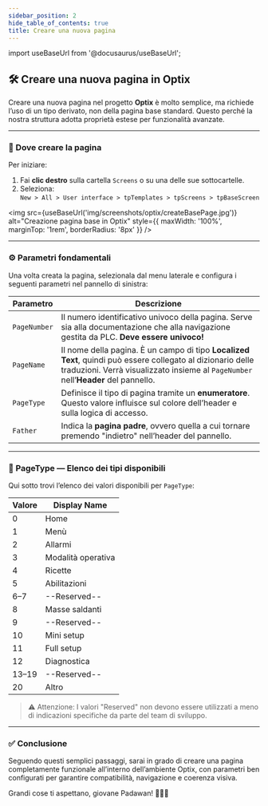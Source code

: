 ```yaml
---
sidebar_position: 2
hide_table_of_contents: true
title: Creare una nuova pagina
---
```


import useBaseUrl from '@docusaurus/useBaseUrl';

## 🛠️ Creare una nuova pagina in Optix

Creare una nuova pagina nel progetto **Optix** è molto semplice, ma richiede l’uso di un tipo derivato, non della pagina base standard. Questo perché la nostra struttura adotta proprietà estese per funzionalità avanzate.

---

### 📁 Dove creare la pagina

Per iniziare:

1. Fai **clic destro** sulla cartella `Screens` o su una delle sue sottocartelle.
2. Seleziona:  
   `New > All > User interface > tpTemplates > tpScreens > tpBaseScreen`

<img src={useBaseUrl('img/screenshots/optix/createBasePage.jpg')} alt="Creazione pagina base in Optix" style={{ maxWidth: '100%', marginTop: '1rem', borderRadius: '8px' }} />

---

### ⚙️ Parametri fondamentali

Una volta creata la pagina, selezionala dal menu laterale e configura i seguenti parametri nel pannello di sinistra:

| **Parametro** | **Descrizione** |
|---------------|-----------------|
| `PageNumber`  | Il numero identificativo univoco della pagina. Serve sia alla documentazione che alla navigazione gestita da PLC. **Deve essere univoco!** |
| `PageName`    | Il nome della pagina. È un campo di tipo **Localized Text**, quindi può essere collegato al dizionario delle traduzioni. Verrà visualizzato insieme al `PageNumber` nell’**Header** del pannello. |
| `PageType`    | Definisce il tipo di pagina tramite un **enumeratore**. Questo valore influisce sul colore dell’header e sulla logica di accesso. |
| `Father`      | Indica la **pagina padre**, ovvero quella a cui tornare premendo "indietro" nell’header del pannello. |

---

### 🧭 PageType — Elenco dei tipi disponibili

Qui sotto trovi l’elenco dei valori disponibili per `PageType`:

| **Valore** | **Display Name**         |
|------------|--------------------------|
| 0          | Home                     |
| 1          | Menù                     |
| 2          | Allarmi                  |
| 3          | Modalità operativa       |
| 4          | Ricette                  |
| 5          | Abilitazioni             |
| 6–7        | --Reserved--             |
| 8          | Masse saldanti           |
| 9          | --Reserved--             |
| 10         | Mini setup               |
| 11         | Full setup               |
| 12         | Diagnostica              |
| 13–19      | --Reserved--             |
| 20         | Altro                    |

> ⚠️ Attenzione: I valori "Reserved" non devono essere utilizzati a meno di indicazioni specifiche da parte del team di sviluppo.

---

### ✅ Conclusione

Seguendo questi semplici passaggi, sarai in grado di creare una pagina completamente funzionale all’interno dell’ambiente Optix, con parametri ben configurati per garantire compatibilità, navigazione e coerenza visiva.

Grandi cose ti aspettano, giovane Padawan! 🧙‍♂️✨
